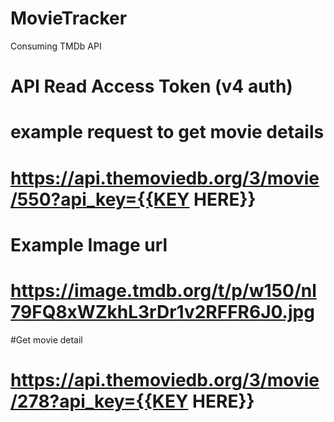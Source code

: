 # MovieTracker
Consuming TMDb API




# API Read Access Token (v4 auth)

# example request to get movie details

# https://api.themoviedb.org/3/movie/550?api_key={{KEY HERE}}

# Example Image url
# https://image.tmdb.org/t/p/w150/nl79FQ8xWZkhL3rDr1v2RFFR6J0.jpg

#Get movie detail
# https://api.themoviedb.org/3/movie/278?api_key={{KEY HERE}}
